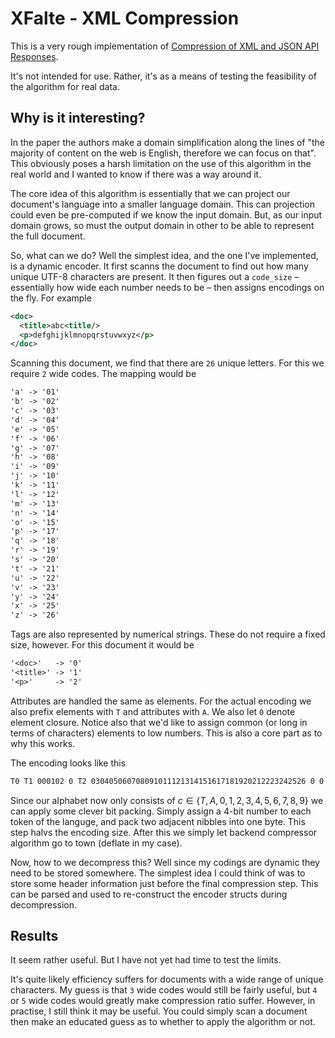 # XFalte - XML Compression

This is a very rough implementation of [Compression of XML and JSON API Responses](https://ieeexplore.ieee.org/document/9402836).

It's not intended for use. Rather, it's as a means of testing the feasibility of the algorithm for real data.

## Why is it interesting?

In the paper the authors make a domain simplification along the lines of "the majority of content on the web is English, therefore we can focus on that".
This obviously poses a harsh limitation on the use of this algorithm in the real world and I wanted to know if there was a way around it.

The core idea of this algorithm is essentially that we can project our document's language into a smaller language domain. This can projection could even
be pre-computed if we know the input domain. But, as our input domain grows, so must the output domain in other to be able to represent the full document.

So, what can we do? Well the simplest idea, and the one I've implemented, is a dynamic encoder. It first scanns the document to find out how many unique
UTF-8 characters are present. It then figures out a `code_size` – essentially how wide each number needs to be – then assigns encodings on the fly. For example

```xml
<doc>
  <title>abc<title/>
  <p>defghijklmnopqrstuvwxyz</p>
</doc>
```

Scanning this document, we find that there are `26` unique letters. For this we require `2` wide codes. The mapping would be

```txt
'a' -> '01'
'b' -> '02'
'c' -> '03'
'd' -> '04'
'e' -> '05'
'f' -> '06'
'g' -> '07'
'h' -> '08'
'i' -> '09'
'j' -> '10'
'k' -> '11'
'l' -> '12'
'm' -> '13'
'n' -> '14'
'o' -> '15'
'p' -> '17'
'q' -> '18'
'r' -> '19'
's' -> '20'
't' -> '21'
'u' -> '22'
'v' -> '23'
'y' -> '24'
'x' -> '25'
'z' -> '26'
```

Tags are also represented by numerical strings. These do not require a fixed size, however. For this document it would be

```txt
'<doc>'   -> '0'
'<title>' -> '1'
'<p>'     -> '2'
```

Attributes are handled the same as elements. For the actual encoding we also prefix elements with `T` and attributes with `A`. We also let `0` denote element closure.
Notice also that we'd like to assign common (or long in terms of characters) elements to low numbers. This is also a core part as to why this works.

The encoding looks like this

```txt
T0 T1 000102 0 T2 030405060708091011121314151617181920212223242526 0 0
```

Since our alphabet now only consists of $c \in \{ T, A, 0, 1, 2, 3, 4, 5, 6, 7, 8, 9 \}$ we can apply some clever bit packing. Simply assign a 4-bit number to each token of the languge,
and pack two adjacent nibbles into one byte. This step halvs the encoding size. After this we simply let backend compressor algorithm go to town (deflate in my case).

Now, how to we decompress this? Well since my codings are dynamic they need to be stored somewhere. The simplest idea I could think of was to store some header information
just before the final compression step. This can be parsed and used to re-construct the encoder structs during decompression.

## Results

It seem rather useful. But I have not yet had time to test the limits.

It's quite likely efficiency suffers for documents with a wide range of unique characters. My guess is that `3` wide codes would still be fairly useful, but `4` or `5` wide codes would
greatly make compression ratio suffer. However, in practise, I still think it may be useful. You could simply scan a document then make an educated guess as to whether to apply the algorithm or not.











